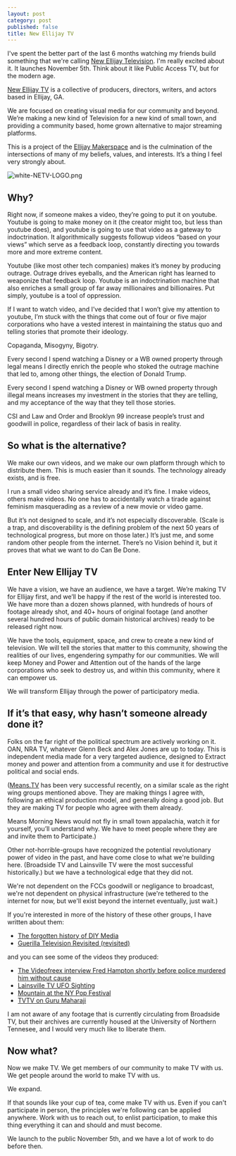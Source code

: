 ```yaml
---
layout: post
category: post
published: false
title: New Ellijay TV
---
```

I've spent the better part of the last 6 months watching my friends build something that we're calling [New Ellijay Television](https://newellijay.tv). I'm really excited about it. It launches November 5th. Think about it like Public Access TV, but for the modern age.


[New Ellijay TV](https://newellijay.tv) is a collective of producers, directors, writers, and actors based in Ellijay, GA.

We are focused on creating visual media for our community and beyond. We’re making a new kind of Television for a new kind of small town, and providing a community based, home grown alternative to major streaming platforms.

This is a project of the [Ellijay Makerspace](https://ellijaymakerspace.org) and is the culmination of the intersections of many of my beliefs, values, and interests. It’s a thing I feel very strongly about.

![white-NETV-LOGO.png]({{site.baseurl}}/images/white-NETV-LOGO.png)


## Why?

Right now, if someone makes a video, they’re going to put it on youtube. Youtube is going to make money on it (the creator might too, but less than youtube does), and youtube is going to use that video as a gateway to indoctrination. It algorithmically suggests followup videos “based on your views” which serve as a feedback loop, constantly directing you towards more and more extreme content.

Youtube (like most other tech companies) makes it’s money by producing outrage. Outrage drives eyeballs, and the American right has learned to weaponize that feedback loop. Youtube is an indoctrination machine that also enriches a small group of far away millionaires and billionaires. Put simply, youtube is a tool of oppression.

If I want to watch video, and I’ve decided that I won’t give my attention to youtube, I’m stuck with the things that come out of four or five major corporations who have a vested interest in maintaining the status quo and telling stories that promote their ideology.

Copaganda, Misogyny, Bigotry.

Every second I spend watching a Disney or a WB owned property through legal means I directly enrich the people who stoked the outrage machine that led to, among other things, the election of Donald Trump.

Every second I spend watching a Disney or WB owned property through illegal means increases my investment in the stories that they are telling, and my acceptance of the way that they tell those stories. 

CSI and Law and Order and Brooklyn 99 increase people’s trust and goodwill in police, regardless of their lack of basis in reality.

## So what is the alternative?

We make our own videos, and we make our own platform through which to distribute them. This is much easier than it sounds. The technology already exists, and is free.

I run a small video sharing service already and it’s fine. I make videos, others make videos. No one has to accidentally watch a tirade against feminism masquerading as a review of a new movie or video game.

But it’s not designed to scale, and it’s not especially discoverable. (Scale is a trap, and discoverability is the defining problem of the next 50 years of technological progress, but more on those later.) It’s just me, and some random other people from the internet. There’s no Vision behind it, but it proves that what we want to do Can Be Done.

## Enter New Ellijay TV

We have a vision, we have an audience, we have a target. We’re making TV for Ellijay first, and we’ll be happy if the rest of the world is interested too. We have more than a dozen shows planned, with hundreds of hours of footage already shot, and 40+ hours of original footage (and another several hundred hours of public domain historical archives) ready to be released right now.

We have the tools, equipment, space, and crew to create a new kind of television. We will tell the stories that matter to this community, showing the realities of our lives, engendering sympathy for our communities. We will keep Money and Power and Attention out of the hands of the large corporations who seek to destroy us, and within this community, where it can empower us.

We will transform Ellijay through the power of participatory media.

## If it’s that easy, why hasn’t someone already done it?

Folks on the far right of the political spectrum are actively working on it. OAN, NRA TV, whatever Glenn Beck and Alex Jones are up to today. This is independent media made for a very targeted audience, designed to Extract money and power and attention from a community and use it for destructive political and social ends.

([Means.TV](https://means.tv) has been very successful recently, on a similar scale as the right wing groups mentioned above. They are making things I agree with, following an ethical production model, and generally doing a good job. But they are making TV for people who agree with them already. 

Means Morning News would not fly in small town appalachia, watch it for yourself, you’ll understand why. We have to meet people where they are and invite them to Participate.)

Other not-horrible-groups have recognized the potential revolutionary power of video in the past, and have come close to what we're building here. (Broadside TV and Lainsville TV were the most successful historically.) but we have a technological edge that they did not. 

We're not dependent on the FCCs goodwill or negligance to broadcast, we're not dependent on physical infrastructure (we're tethered to the internet for now, but we'll exist beyond the internet eventually, just wait.)

If you're interested in more of the history of these other groups, I have written about them: 

- [The forgotten history of DIY Media](http://ajroach42.com/videofreex-early-diy-media-and-the-future/)
- [Guerilla Television Revisited (revisited)](http://ajroach42.com/revisiting-subject-to-change-guerrilla-television-revisited/)

and you can see some of the videos they produced: 
- [The Videofreex interview Fred Hampton shortly before police murdered him without cause](https://www.yewtu.be/watch?v=wIbeTS8G5co)
- [Lainsville TV UFO Sighting](https://mountaintown.video/w/tQu6svJXH6scuocNHJXnJt)
- [Mountain at the NY Pop Festival](https://mountaintown.video/w/sSB1mXYfJkvwCBKSW3Fp5V)
- [TVTV on Guru Maharaji](https://mountaintown.video/w/nyK4dx16Gm4AM9NxZotZxb)

I am not aware of any footage that is currently circulating from Broadside TV, but their archives are currently housed at the University of Northern Tennesee, and I would very much like to liberate them. 

## Now what?

Now we make TV. We get members of our community to make TV with us. We get people around the world to make TV with us. 

We expand. 

If that sounds like your cup of tea, come make TV with us. Even if you can't participate in person, the principles we're following can be applied anywhere. Work with us to reach out, to enlist participation, to make this thing everything it can and should and must become.

We launch to the public November 5th, and we have a lot of work to do before then.


